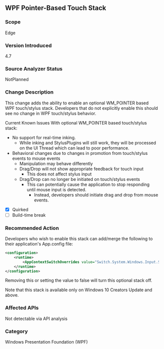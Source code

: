 ## WPF Pointer-Based Touch Stack

### Scope
Edge

### Version Introduced
4.7

### Source Analyzer Status
NotPlanned

### Change Description
This change adds the ability to enable an optional WM_POINTER based WPF touch/stylus stack.  Developers that do not explicitly enable this should see no change in WPF touch/stylus behavior.

Current Known Issues With optional WM_POINTER based touch/stylus stack:
- No support for real-time inking.
    - While inking and StylusPlugins will still work, they will be processed on the UI Thread which can lead to poor performance.
- Behavioral changes due to changes in promotion from touch/stylus events to mouse events
    - Manipulation may behave differently
    - Drag/Drop will not show appropriate feedback for touch input
        - This does not affect stylus input
    - Drag/Drop can no longer be initiated on touch/stylus events
        - This can potentially cause the application to stop responding until mouse input is detected.
            - Instead, developers should initiate drag and drop from mouse events.

- [X] Quirked
- [ ] Build-time break

### Recommended Action
Developers who wish to enable this stack can add/merge the following to their application's App.config file:

```xml
<configuration>
    <runtime>
        <AppContextSwitchOverrides value="Switch.System.Windows.Input.Stylus.EnablePointerSupport=true"/>
    </runtime>
</configuration>
```

Removing this or setting the value to false will turn this optional stack off.  

Note that this stack is available only on Windows 10 Creators Update and above.

### Affected APIs
Not detectable via API analysis

### Category
Windows Presentation Foundation (WPF)

<!--

# Original bug
197685
-->

<!-- breaking change id: 172 -->
